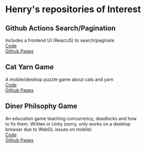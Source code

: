 # Henry's repositories of Interest

## Github Actions Search/Pagination
Includes a frontend UI (ReactJS) to search/paginate  
[Code](https://github.com/hchan/gha-search-pagination)  
[Github Pages](https://hchan.github.io/gha-search-pagination/)  

## Cat Yarn Game
A mobile/desktop puzzle game about cats and yarn  
[Code](https://github.com/hchan/catYarnGame)  
[Github Pages](https://hchan.github.io/catYarnGame/)  

## Diner Philsophy Game
An education game teaching concurrency, deadlocks and how  
to fix them.  Written in Unity (sorry, only works on a desktop  
browser due to WebGL issues on mobile)  
[Code](https://github.com/hchan/DinerPhilosophersGame)  
[Github Pages](https://hchan.github.io/DinerPhilosophersGame/) 